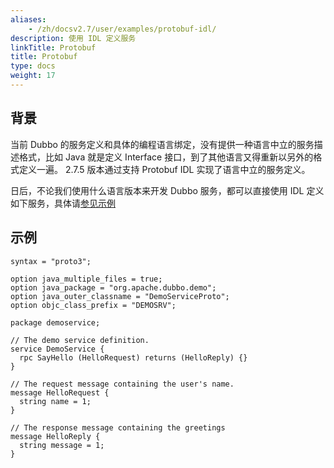```yaml
---
aliases:
    - /zh/docsv2.7/user/examples/protobuf-idl/
description: 使用 IDL 定义服务
linkTitle: Protobuf
title: Protobuf
type: docs
weight: 17
---
```



## 背景
当前 Dubbo 的服务定义和具体的编程语言绑定，没有提供一种语言中立的服务描述格式，比如 Java 就是定义 Interface 接口，到了其他语言又得重新以另外的格式定义一遍。
2.7.5 版本通过支持 Protobuf IDL 实现了语言中立的服务定义。

日后，不论我们使用什么语言版本来开发 Dubbo 服务，都可以直接使用 IDL 定义如下服务，具体请[参见示例](https://github.com/apache/dubbo-samples/tree/master/3-extensions/serialization/dubbo-samples-protobuf)

## 示例
```idl
syntax = "proto3";

option java_multiple_files = true;
option java_package = "org.apache.dubbo.demo";
option java_outer_classname = "DemoServiceProto";
option objc_class_prefix = "DEMOSRV";

package demoservice;

// The demo service definition.
service DemoService {
  rpc SayHello (HelloRequest) returns (HelloReply) {}
}

// The request message containing the user's name.
message HelloRequest {
  string name = 1;
}

// The response message containing the greetings
message HelloReply {
  string message = 1;
}
```